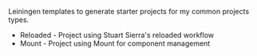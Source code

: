 Leiningen templates to generate starter projects for my common projects types.

  * Reloaded - Project using Stuart Sierra's reloaded workflow
  * Mount - Project using Mount for component management

